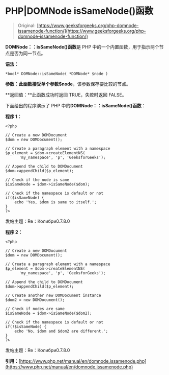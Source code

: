 # PHP|DOMNode isSameNode()函数

> Original: [https://www.geeksforgeeks.org/php-domnode-issamenode-function/](https://www.geeksforgeeks.org/php-domnode-issamenode-function/)

**DOMNode：：isSameNode()函数**是 PHP 中的一个内置函数，用于指示两个节点是否为同一节点。

**语法：**

```
*bool* DOMNode::isSameNode( *DOMNode* $node )
```

**参数：**此函数接受单个参数**$node**，该参数保存要比较的节点。

**返回值：**此函数成功时返回 TRUE，失败时返回 FALSE。

下面给出的程序演示了 PHP 中的**DOMNode：：isSameNode()函数**：

**程序 1：**

```
<?php

// Create a new DOMDocument
$dom = new DOMDocument();

// Create a paragraph element with a namespace
$p_element = $dom->createElementNS(
      'my_namespace', 'p', 'GeeksforGeeks');

// Append the child to DOMDocument
$dom->appendChild($p_element);

// Check if the node is same
$isSameNode = $dom->isSameNode($dom);

// Check if the namespace is default or not
if($isSameNode) {
    echo 'Yes, $dom is same to itself.';
}
?>
```

发帖主题：Re：Колибри0.7.8.0

**程序 2：**

```
<?php

// Create a new DOMDocument
$dom = new DOMDocument();

// Create a paragraph element with a namespace
$p_element = $dom->createElementNS(
      'my_namespace', 'p', 'GeeksforGeeks');

// Append the child to DOMDocument
$dom->appendChild($p_element);

// Create another new DOMDocument instance
$dom2 = new DOMDocument();

// Check if nodes are same
$isSameNode = $dom->isSameNode($dom2);

// Check if the namespace is default or not
if(!$isSameNode) {
    echo 'No, $dom and $dom2 are different.';
}
?>
```

发帖主题：Re：Колибри0.7.8.0

**引用：**[https://www.php.net/manual/en/domnode.issamenode.php](https://www.php.net/manual/en/domnode.issamenode.php)